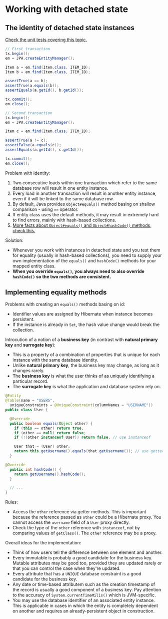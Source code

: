 # Working with detached state

## The identity of detached state instances

[Check the unit tests covering this topic.]()

```java
// First transaction
tx.begin();
em = JPA.createEntityManager();

Item a = em.find(Item.class, ITEM_ID);
Item b = em.find(Item.class, ITEM_ID);

assertTrue(a == b);
assertTrue(a.equals(b));
assertEquals(a.getId(), b.getId());

tx.commit();
em.close();

// Second transaction
tx.begin();
em = JPA.createEntityManager();

Item c = em.find(Item.class, ITEM_ID);

assertTrue(a != c);
assertFalse(a.equals(c));
assertEquals(a.getId(), c.getId());

tx.commit();
em.close();
```

Problem with identity:
1. Two consecutive loads within one transaction which refer to the same database row will result in one entity instance.
2. Every load in another transaction will result in another entity instance, even if it will be linked to the same database row.
3. By default, Java provides `Object#equals()` method basing on shallow comparison - using `==` operator.
4. If entity class uses the default methods, it may result in extremely hard to find errors, mainly with hash-based collections.
5. [More facts about `Object#equals()` and `Object#hashCode()` methods, check this.](../../java/basics/equals_hashcode.md)

Solution:
* Whenever you work with instances in detached state and you test them for equality (usually in hash-based collections), you need to supply your own implementation of the `equals()` and `hashCode()` methods for your mapped entity class.
* **When you override `equals()`, you always need to also override `hashCode()` so the two methods are consistent.**

## Implementing equality methods 

Problems with creating an `equals()` methods basing on id:
* Identifier values are assigned by Hibernate when instance becomes persistent.
* If the instance is already in `Set`, the hash value change would break the collection.

Introcution of a notion of a **business key** (in contrast with **natural primary key** and **surrogate key**):
* This is a property of a combination of properties that is unique for each instance with the same database identity.
* Unlike **natural primary key**, the business key may change, as long as it changes rarely.
* The **business key** is what the user thinks of as uniquely identifying a particular record.
* The **surrogate key** is what the application and database system rely on.

```java
@Entity
@Table(name = "USERS",
  uniqueConstraints = @UniqueConstraint(columnNames = "USERNAME"))
public class User {

  @Override
  public boolean equals(Object other) {
    if (this == other) return true;
    if (other == null) return false;
    if (!(other instanceof User)) return false; // use instanceof

    User that = (User) other;
    return this.getUsername().equals(that.getUsername()); // use getters
  }

@Override
  public int hashCode() {
    return getUsername().hashCode();
  }

  // ...
}
```

Rules:
* Access the `other` reference via getter methods. This is important because the reference passed as `other` could be a Hibernate proxy. You cannot access the `username` field of a `User` proxy directly.
* Check the type of the `other` reference with `instanceof`, not by comparing values of `getClass()`. The `other` reference may be a proxy.

Overall ideas for the implementation:
* Think of how users tell the difference between one element and another.
* Every immutable is probably a good candidate for the business key. Mutable attributes may be good too, provided they are updated rarely or that you can control the case when they're updated.
* Every attribute that has a `UNIQUE` database constraint is a good candidate for the business key.
* Any date or time-based attributem such as the creation timestamp of the record is usually a good component of a business key. Pay attention to the accuracy of `System.currentTimeMilis()` which is JVM-specific.
* You may use the database identifier of an associated entity instance. This is applicable in cases in which the entity is completely dependent on another and requires an already-persistent object in construction.
